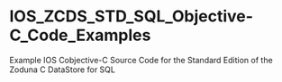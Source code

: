 # IOS_ZCDS_STD_SQL_Objective-C_Code_Examples
Example IOS Cobjective-C Source Code for the Standard Edition of the Zoduna C DataStore for SQL
